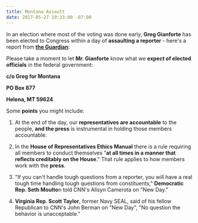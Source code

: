 ```yaml
---
title: Montana Assault
date: 2017-05-27 19:33:00 -07:00
---
```


In an election where most of the voting was done early, **Greg Gianforte** has been elected to Congress within a day of **assaulting a reporter** - here's a report from [**the Guardian**](https://www.theguardian.com/commentisfree/2017/may/26/republicans-condone-violence-greg-gianforte): 

Please take a moment to let **Mr. Gianforte** know what we **expect of elected officials** in the federal government: 

**c/o Greg for Montana**
 
**PO Box 877** 

**Helena, MT 59624**


Some **points** you might include:

1.  At the end of the day, our **representatives are accountable** to the people, **and the press** is instrumental in holding those members accountable.

2.  In the **House of Representatives Ethics Manual** there is a rule requiring all members to conduct themselves “**at all times in a manner that reflects creditably on the House**.” That rule applies to how members work with the **press**.

3. "If you can't handle tough questions from a reporter, you will have a real tough time handling tough questions from constituents," **Democratic Rep. Seth Moulto**n told CNN's Alisyn Camerota on "New Day."

4.  **Virginia Rep. Scott Taylor**, former Navy SEAL, said of his fellow Republican to CNN's John Berman on "New Day",   "No question the behavior is unacceptable."

 
